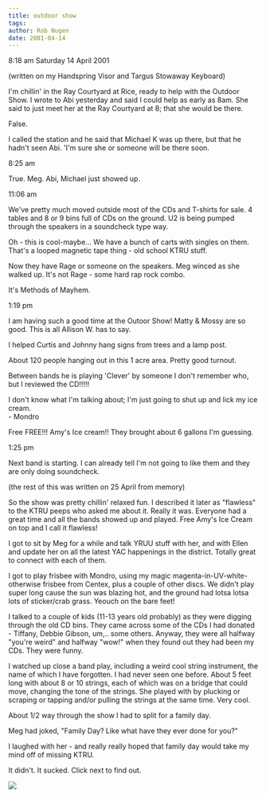 ```yaml
---
title: outdoor show
tags: 
author: Rob Nugen
date: 2001-04-14
---
```


<p class=date>8:18 am Saturday 14 April 2001</p>

<p class=note>(written on my Handspring Visor and
Targus Stowaway Keyboard)</p>

<p>I'm chillin' in the Ray Courtyard at Rice, ready to
help with the Outdoor Show.  I wrote to Abi yesterday
and said I could help as early as 8am.  She said to
just meet her at the Ray Courtyard at 8; that she
would be there.</p>

<p>False.</p>

<p>I called the station and he said that Michael K was
up there, but that he hadn't seen Abi.  'I'm sure she
or someone will be there soon.</p>

<p class=date>8:25 am</p>

<p>True.  Meg.  Abi, Michael just showed up.</p>

<p class=date>11:06 am</p>

<p>We've pretty much moved outside most of the CDs and
T-shirts for sale.  4 tables and 8 or 9 bins full of
CDs on the ground.  U2  is being pumped through the
speakers in a soundcheck type way. </p>

<p>Oh -  this is cool-maybe... We have a bunch of
carts with singles on them.  That's a looped magnetic
tape thing - old school KTRU stuff. </p>

<p>Now  they have Rage or someone on the speakers. 
Meg winced as she walked up.  It's not Rage - some
hard rap rock combo.</p>

<p>It's Methods of Mayhem.</p>

<p class=date>1:19 pm</p>

<p>I am having such a good time at the Outoor Show! 
Matty & Mossy are so good.  This is all Allison W. has
to say.</p>

<p>I helped Curtis and Johnny hang signs from trees
and a lamp post.</p>

<p>About 120 people hanging out in this 1 acre area. 
Pretty good turnout.</p>

<p>Between bands he is playing 'Clever' by someone I
don't remember who, but I reviewed the CD!!!!!</p>

<p>I don't know what I'm talking about; I'm just going
to shut up and lick my ice cream.
<br>- Mondro</p>

<p>Free FREE!!!  Amy's Ice cream!!  They brought about
6 gallons I'm guessing.</p>

<p class=date>1:25 pm</p>

<p>Next band is starting.  I can already tell I'm not
going to like them and they are only doing
soundcheck.</p>

<p class=note>(the rest of this was written on 25
April from memory)</p>

<p>So the show was pretty chillin' relaxed fun.  I
described it later as "flawless" to the KTRU peeps who
asked me about it.  Really it was.  Everyone had a
great time and all the bands showed up and played. 
Free Amy's Ice Cream on top and I call it
flawless!</p>

<p>I got to sit by Meg for a while and talk YRUU stuff
with her, and with Ellen and update her on all the
latest YAC happenings in the district.  Totally great
to connect with each of them.</p>

<p>I got to play frisbee with Mondro, using my magic
magenta-in-UV-white-otherwise frisbee from Centex,
plus a couple of other discs.  We didn't play super
long cause the sun was blazing hot, and the ground had
lotsa lotsa lots of sticker/crab grass.  Yeouch on the
bare feet!</p>

<p>I talked to a couple of kids (11-13 years old
probably) as they were digging through the old CD
bins.  They came across some of the CDs I had donated
- Tiffany, Debbie Gibson, um,.. some others.  Anyway,
they were all halfway "you're weird" and halfway
"wow!" when they found out they had been my CDs.  They
were funny.</p>

<p>I watched up close a band play, including a weird
cool string instrument, the name of which I have
forgotten.  I had never seen one before.  About 5 feet
long with about 8 or 10 strings, each of which was on
a bridge that could move, changing the tone of the
strings.  She played with by plucking or scraping or
tapping and/or pulling the strings at the same time. 
Very cool.</p>

<p>About 1/2 way through the show I had to split for a
family day.</p>

<p>Meg had joked, "Family Day?  Like what have they
ever done for you?"</p>

<p>I laughed with her - and really really hoped that
family day would take my mind off of missing KTRU.</p>

<p>It didn't. It sucked.  Click next to find out.</p>

<p><img src="/images/rob/wL-ROB.gif"/></p>
